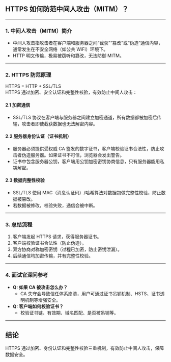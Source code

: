 ## HTTPS 如何防范中间人攻击（MITM）？

---

### 1. 中间人攻击（MITM）简介

- 中间人攻击指攻击者在客户端和服务器之间“截获”“篡改”或“伪造”通信内容，通常发生在不安全网络（如公共 WiFi）环境下。
- HTTP 明文传输，极易被窃听和篡改，无法防御 MITM。

---

### 2. HTTPS 防范原理

HTTPS = HTTP + SSL/TLS  
HTTPS 通过加密、安全认证和完整性校验，有效防止中间人攻击：

#### 2.1 加密通信

- SSL/TLS 协议在客户端与服务器之间建立加密通道，所有数据都被加密后传输，攻击者即使截获数据也无法解密内容。

#### 2.2 服务器身份认证（证书机制）

- 服务器必须提供受权威 CA 签发的数字证书，客户端校验证书合法性，防止攻击者伪造服务器。如果证书不可信，浏览器会发出警告。
- 证书中包含服务器公钥，客户端用公钥加密密钥协商信息，只有服务器能用私钥解密。

#### 2.3 数据完整性校验

- SSL/TLS 使用 MAC（消息认证码）/哈希算法对数据包做完整性校验，防止数据被篡改。
- 若数据被修改，校验失败，通信会被中断。

---

### 3. 总结流程

1. 客户端发起 HTTPS 请求，获得服务器证书。
2. 客户端校验证书合法性（防止伪造）。
3. 双方协商对称加密密钥（过程已加密，防止密钥泄漏）。
4. 后续通信均加密传输，并有完整性校验。

---

### 4. 面试官深问参考

- **Q: 如果 CA 被攻击怎么办？**
  - CA 失守会导致信任体系崩溃，用户可通过证书吊销机制、HSTS、证书透明机制等增强安全。
- **Q: 客户端如何校验证书？**
  - 校验证书链、有效期、域名匹配、是否被吊销等。

---

## 结论

HTTPS 通过加密、身份认证和完整性校验三重机制，有效防止中间人攻击，保障数据安全。